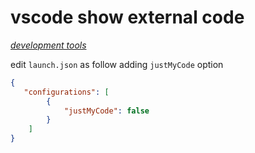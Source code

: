 # vscode show external code

*[development tools](../README.md#development-tools)*

edit `launch.json` as follow adding `justMyCode` option

```json
{
   "configurations": [
        {
            "justMyCode": false
        }
    ]
}
```
